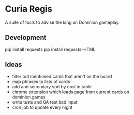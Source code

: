 # Curia Regis

A suite of tools to advise the king on Dominion gameplay.


## Development
pip install requests
pip install requests-HTML

## Ideas
* filter out mentioned cards that aren't on the board
* map phrases to lists of cards
* add and secondary sort by cost in table
* chrome extension which loads page from current cards on dominion.games
* write tests and QA test bad input
* cron job to update every night
